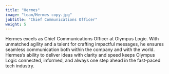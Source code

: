 ```yaml
---
title: "Hermes"
image: "team/Hermes copy.jpg"
jobtitle: "Chief Communications Officer"
weight: 5
---
```


Hermes excels as Chief Communications Officer at Olympus Logic. With unmatched agility and a talent for crafting impactful messages, he ensures seamless communication both within the company and with the world. Hermes’s ability to deliver ideas with clarity and speed keeps Olympus Logic connected, informed, and always one step ahead in the fast-paced tech industry.